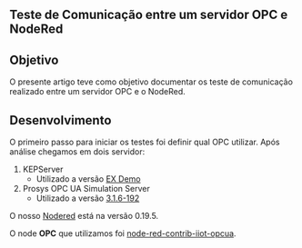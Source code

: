 ## Teste de Comunicação entre um servidor OPC e NodeRed


## Objetivo

O presente artigo teve como objetivo documentar os teste de comunicação realizado entre um servidor OPC e o NodeRed.

## Desenvolvimento

O primeiro passo para iniciar os testes foi definir qual OPC utilizar. Após análise chegamos em dois servidor:

1. KEPServer
	+ Utilizado a versão [EX Demo](https://www.kepware.com/en-us/products/kepserverex/)
2. Prosys OPC UA Simulation Server
	+ Utilizado a versão [3.1.6-192](https://downloads.prosysopc.com/opc-ua-simulation-server-downloads.php)
	
O nosso [Nodered](https://nodered.org/) está na versão 0.19.5.

O node **OPC** que utilizamos foi [node-red-contrib-iiot-opcua](https://flows.nodered.org/node/node-red-contrib-iiot-opcua).
